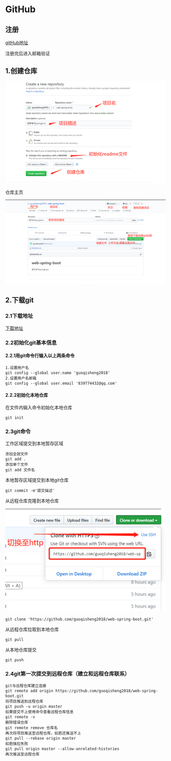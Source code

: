 # GitHub

## 注册

[gitHub地址](https://github.com/)

注册完后进入邮箱验证

## 1.创建仓库

![](GitHub.assets/1589008351(1).png)

仓库主页

![](GitHub.assets/1589009090(1).png)

## 2.下载git

### 2.1下载地址

[下载地址](https://git-scm.com/downloads)

### 2.2初始化git基本信息

#### 2.2.1用git命令行输入以上两条命令

```
1.设置用户名
git config --global user.name 'guoqisheng2018'
2.设置用户名邮箱
git config --global user.email '839774432@qq.com'
```

#### 2.2.2初始化本地仓库

在文件内输入命令初始化本地仓库

```
git init
```

### 2.3git命令

工作区域提交到本地暂存区域

```
添加全部文件
git add .
添加单个文件
git add 文件名
```

本地暂存区域提交到本地git仓库

```
git commit -m'提交描述'
```

从远程仓库克隆到本地仓库

![](GitHub.assets/1589035895(1).png)

```
git clone 'https://github.com/guoqisheng2018/web-spring-boot.git'
```

从远程仓库拉取到本地仓库

```
git pull
```

从本地仓库提交

```
git push
```

### 2.4git第一次提交到远程仓库（建立和远程仓库联系）

```
git与远程仓库建立连接
git remote add origin https://github.com/guoqisheng2018/web-spring-boot.git
将项目推送到远程仓库
git push -u origin master 
如果提交不上使用命令查看远程仓库信息
git remote -v
删除错误仓库
git remote remove 仓库名
再次将项目推送至远程仓库，如若还推送不上
git pull --rebase origin master
如若强拉失败
git pull origin master --allow-unrelated-histories
再次推送至远程仓库
```







